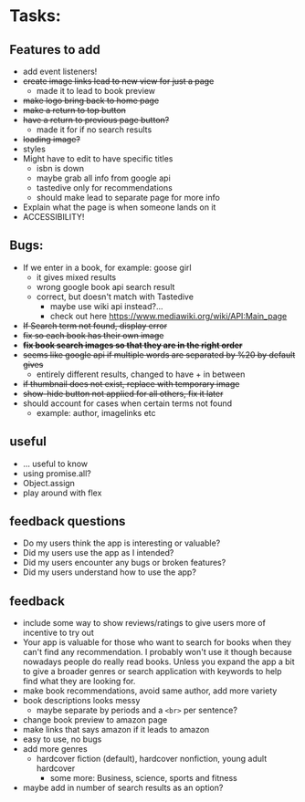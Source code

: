 # Tasks:

## Features to add
- add event listeners! 
- ~~create image links lead to new view for just a page~~
  - made it to lead to book preview
- ~~make logo bring back to home page~~
- ~~make a return to top button~~
- ~~have a return to previous page button?~~
  - made it for if no search results
- ~~loading image?~~
- styles
- Might have to edit to have specific titles
  - isbn is down
  - maybe grab all info from google api
  - tastedive only for recommendations
  - should make lead to separate page for more info
- Explain what the page is when someone lands on it
- ACCESSIBILITY!

## Bugs:
- If we enter in a book, for example: goose girl
  - it gives mixed results
  - wrong google book api search result
  - correct, but doesn't match with Tastedive
    - maybe use wiki api instead?...
    - check out here https://www.mediawiki.org/wiki/API:Main_page
- ~~If Search term not found, display error~~
- ~~fix so each book has their own image~~
- ~~**fix book search images so that they are in the right order**~~
- ~~seems like google api if multiple words are separated by %20 by default gives~~
  - entirely different results, changed to have + in between
- ~~if thumbnail does not exist, replace with temporary image~~
- ~~show-hide button not applied for all others, fix it later~~
- should account for cases when certain terms not found
  - example: author, imagelinks etc

## useful
- ... useful to know
- using promise.all?
- Object.assign
- play around with flex

## feedback questions
- Do my users think the app is interesting or valuable?
- Did my users use the app as I intended?
- Did my users encounter any bugs or broken features?
- Did my users understand how to use the app?

## feedback
- include some way to show reviews/ratings to give users more of incentive to try out
- Your app is valuable for those who want to search for books when they can't find any recommendation. I probably won't use it though because nowadays people do really read books. Unless you expand the app a bit to give a broader genres or search application with keywords to help find what they are looking for.
- make book recommendations, avoid same author, add more variety
- book descriptions looks messy
  - maybe separate by periods and a `<br>` per sentence?
- change book preview to amazon page 
- make links that says amazon if it leads to amazon
- easy to use, no bugs
- add more genres
  - hardcover fiction (default), hardcover nonfiction, young adult hardcover
    - some more: Business, science, sports and fitness
- maybe add in number of search results as an option?